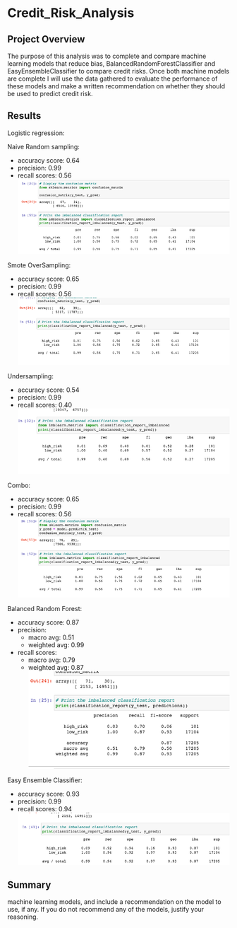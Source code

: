 # Credit_Risk_Analysis

## Project Overview
The purpose of this analysis was to complete and compare machine learning models that reduce bias, BalancedRandomForestClassifier and EasyEnsembleClassifier to compare credit risks. Once both machine models are complete I will use the data gathered to evaluate the performance of these models and make a written recommendation on whether they should be used to predict credit risk.

## Results

Logistic regression:


Naive Random sampling:
- accuracy score: 0.64
- precision: 0.99
- recall scores: 0.56
![alt_text](https://github.com/allison-chavez/Credit_Risk_Analysis/blob/main/images/naive.png)



Smote OverSampling:
- accuracy score:  0.65
- precision: 0.99
- recall scores: 0.56
![alt_text](https://github.com/allison-chavez/Credit_Risk_Analysis/blob/main/images/smote.png)



Undersampling:
- accuracy score: 0.54
- precision: 0.99 
- recall scores: 0.40
![alt_text](https://github.com/allison-chavez/Credit_Risk_Analysis/blob/main/images/undersampling.png)




Combo:
- accuracy score: 0.65
- precision: 0.99
- recall scores: 0.56
![alt_text](https://github.com/allison-chavez/Credit_Risk_Analysis/blob/main/images/combo%20over:under.png)





Balanced Random Forest: 
- accuracy score: 0.87
- precision:
  - macro avg: 0.51           
  - weighted avg: 0.99  
- recall scores:
   - macro avg: 0.79     
   - weighted avg: 0.87
![alt_text](https://github.com/allison-chavez/Credit_Risk_Analysis/blob/main/images/balancedRandomForest.png)





Easy Ensemble Classifier:
- accuracy score: 0.93
- precision: 0.99
- recall scores: 0.94
![alt_text](https://github.com/allison-chavez/Credit_Risk_Analysis/blob/main/images/EasyEnsemble.png)


## Summary
machine learning models, and include a recommendation on the model to use, if any. If you do not recommend any of the models, justify your reasoning.
